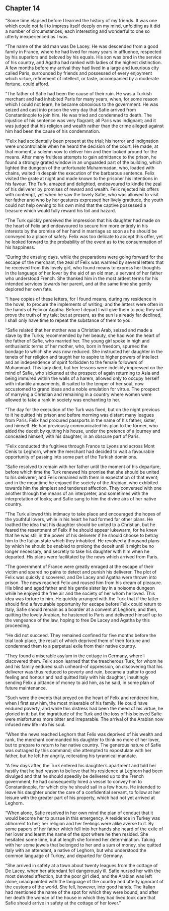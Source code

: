 ## Chapter 14

“Some time elapsed before I learned the history of my friends. It was one which could not fail to impress itself deeply on my mind, unfolding as it did a number of circumstances, each interesting and wonderful to one so utterly inexperienced as I was.

“The name of the old man was De Lacey. He was descended from a good family in France, where he had lived for many years in affluence, respected by his superiors and beloved by his equals. His son was bred in the service of his country, and Agatha had ranked with ladies of the highest distinction. A few months before my arrival they had lived in a large and luxurious city called Paris, surrounded by friends and possessed of every enjoyment which virtue, refinement of intellect, or taste, accompanied by a moderate fortune, could afford.

“The father of Safie had been the cause of their ruin. He was a Turkish merchant and had inhabited Paris for many years, when, for some reason which I could not learn, he became obnoxious to the government. He was seized and cast into prison the very day that Safie arrived from Constantinople to join him. He was tried and condemned to death. The injustice of his sentence was very flagrant; all Paris was indignant; and it was judged that his religion and wealth rather than the crime alleged against him had been the cause of his condemnation.

“Felix had accidentally been present at the trial; his horror and indignation were uncontrollable when he heard the decision of the court. He made, at that moment, a solemn vow to deliver him and then looked around for the means. After many fruitless attempts to gain admittance to the prison, he found a strongly grated window in an unguarded part of the building, which lighted the dungeon of the unfortunate Muhammadan, who, loaded with chains, waited in despair the execution of the barbarous sentence. Felix visited the grate at night and made known to the prisoner his intentions in his favour. The Turk, amazed and delighted, endeavoured to kindle the zeal of his deliverer by promises of reward and wealth. Felix rejected his offers with contempt, yet when he saw the lovely Safie, who was allowed to visit her father and who by her gestures expressed her lively gratitude, the youth could not help owning to his own mind that the captive possessed a treasure which would fully reward his toil and hazard.

“The Turk quickly perceived the impression that his daughter had made on the heart of Felix and endeavoured to secure him more entirely in his interests by the promise of her hand in marriage so soon as he should be conveyed to a place of safety. Felix was too delicate to accept this offer, yet he looked forward to the probability of the event as to the consummation of his happiness.

“During the ensuing days, while the preparations were going forward for the escape of the merchant, the zeal of Felix was warmed by several letters that he received from this lovely girl, who found means to express her thoughts in the language of her lover by the aid of an old man, a servant of her father who understood French. She thanked him in the most ardent terms for his intended services towards her parent, and at the same time she gently deplored her own fate.

“I have copies of these letters, for I found means, during my residence in the hovel, to procure the implements of writing; and the letters were often in the hands of Felix or Agatha. Before I depart I will give them to you; they will prove the truth of my tale; but at present, as the sun is already far declined, I shall only have time to repeat the substance of them to you.

“Safie related that her mother was a Christian Arab, seized and made a slave by the Turks; recommended by her beauty, she had won the heart of the father of Safie, who married her. The young girl spoke in high and enthusiastic terms of her mother, who, born in freedom, spurned the bondage to which she was now reduced. She instructed her daughter in the tenets of her religion and taught her to aspire to higher powers of intellect and an independence of spirit forbidden to the female followers of Muhammad. This lady died, but her lessons were indelibly impressed on the mind of Safie, who sickened at the prospect of again returning to Asia and being immured within the walls of a harem, allowed only to occupy herself with infantile amusements, ill-suited to the temper of her soul, now accustomed to grand ideas and a noble emulation for virtue. The prospect of marrying a Christian and remaining in a country where women were allowed to take a rank in society was enchanting to her.

“The day for the execution of the Turk was fixed, but on the night previous to it he quitted his prison and before morning was distant many leagues from Paris. Felix had procured passports in the name of his father, sister, and himself. He had previously communicated his plan to the former, who aided the deceit by quitting his house, under the pretence of a journey and concealed himself, with his daughter, in an obscure part of Paris.

“Felix conducted the fugitives through France to Lyons and across Mont Cenis to Leghorn, where the merchant had decided to wait a favourable opportunity of passing into some part of the Turkish dominions.

“Safie resolved to remain with her father until the moment of his departure, before which time the Turk renewed his promise that she should be united to his deliverer; and Felix remained with them in expectation of that event; and in the meantime he enjoyed the society of the Arabian, who exhibited towards him the simplest and tenderest affection. They conversed with one another through the means of an interpreter, and sometimes with the interpretation of looks; and Safie sang to him the divine airs of her native country.

“The Turk allowed this intimacy to take place and encouraged the hopes of the youthful lovers, while in his heart he had formed far other plans. He loathed the idea that his daughter should be united to a Christian, but he feared the resentment of Felix if he should appear lukewarm, for he knew that he was still in the power of his deliverer if he should choose to betray him to the Italian state which they inhabited. He revolved a thousand plans by which he should be enabled to prolong the deceit until it might be no longer necessary, and secretly to take his daughter with him when he departed. His plans were facilitated by the news which arrived from Paris.

“The government of France were greatly enraged at the escape of their victim and spared no pains to detect and punish his deliverer. The plot of Felix was quickly discovered, and De Lacey and Agatha were thrown into prison. The news reached Felix and roused him from his dream of pleasure. His blind and aged father and his gentle sister lay in a noisome dungeon while he enjoyed the free air and the society of her whom he loved. This idea was torture to him. He quickly arranged with the Turk that if the latter should find a favourable opportunity for escape before Felix could return to Italy, Safie should remain as a boarder at a convent at Leghorn; and then, quitting the lovely Arabian, he hastened to Paris and delivered himself up to the vengeance of the law, hoping to free De Lacey and Agatha by this proceeding.

“He did not succeed. They remained confined for five months before the trial took place, the result of which deprived them of their fortune and condemned them to a perpetual exile from their native country.

“They found a miserable asylum in the cottage in Germany, where I discovered them. Felix soon learned that the treacherous Turk, for whom he and his family endured such unheard-of oppression, on discovering that his deliverer was thus reduced to poverty and ruin, became a traitor to good feeling and honour and had quitted Italy with his daughter, insultingly sending Felix a pittance of money to aid him, as he said, in some plan of future maintenance.

“Such were the events that preyed on the heart of Felix and rendered him, when I first saw him, the most miserable of his family. He could have endured poverty, and while this distress had been the meed of his virtue, he gloried in it; but the ingratitude of the Turk and the loss of his beloved Safie were misfortunes more bitter and irreparable. The arrival of the Arabian now infused new life into his soul.

“When the news reached Leghorn that Felix was deprived of his wealth and rank, the merchant commanded his daughter to think no more of her lover, but to prepare to return to her native country. The generous nature of Safie was outraged by this command; she attempted to expostulate with her father, but he left her angrily, reiterating his tyrannical mandate.

“A few days after, the Turk entered his daughter’s apartment and told her hastily that he had reason to believe that his residence at Leghorn had been divulged and that he should speedily be delivered up to the French government; he had consequently hired a vessel to convey him to Constantinople, for which city he should sail in a few hours. He intended to leave his daughter under the care of a confidential servant, to follow at her leisure with the greater part of his property, which had not yet arrived at Leghorn.

“When alone, Safie resolved in her own mind the plan of conduct that it would become her to pursue in this emergency. A residence in Turkey was abhorrent to her; her religion and her feelings were alike averse to it. By some papers of her father which fell into her hands she heard of the exile of her lover and learnt the name of the spot where he then resided. She hesitated some time, but at length she formed her determination. Taking with her some jewels that belonged to her and a sum of money, she quitted Italy with an attendant, a native of Leghorn, but who understood the common language of Turkey, and departed for Germany.

“She arrived in safety at a town about twenty leagues from the cottage of De Lacey, when her attendant fell dangerously ill. Safie nursed her with the most devoted affection, but the poor girl died, and the Arabian was left alone, unacquainted with the language of the country and utterly ignorant of the customs of the world. She fell, however, into good hands. The Italian had mentioned the name of the spot for which they were bound, and after her death the woman of the house in which they had lived took care that Safie should arrive in safety at the cottage of her lover.”